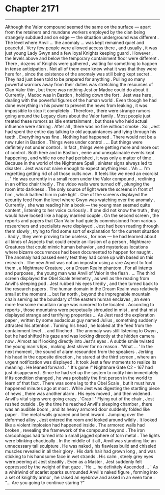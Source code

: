 
# Chapter 2171


---

Although the Valor compound seemed the same on the surface — apart from the retainers and mundane workers employed by the clan being strangely subdued and on edge — the situation underground was different . The level where Anvil … the anomaly … was kept remained quiet and peaceful . Very few people were allowed access there , and usually , it was just young Lady Gwyn and a few loyal Knights keeping guard . However , the levels above and below the temporary containment floor were different . There , dozens of Knights were gathered , waiting for something to happen in tense anticipation . Not all of them even knew what it was that they were here for , since the existence of the anomaly was still being kept secret . They had just been told to be prepared for anything . Pulling so many powerful warriors away from their duties was stretching the resources of Clan Valor thin , but there was nothing Jest or Madoc could do about it . Currently , Madoc was in Bastion , holding down the fort .
Jest was here , dealing with the powerful figures of the human world . Even though he had done everything in his power to prevent the news from leaking , it was impossible to stop it completely . Therefore , there were strange rumors going around the Legacy clans about the Valor family . Most people just treated these rumors as idle entertainment , but those who held actual influence were stirring . After all , there was no fire without smoke . So , Jest had spent the entire day talking to old acquaintances and lying through his teeth . Everything was fine . Nothing had happened . There would not be a new ruler in Bastion . Things were under control .
… But things were definitely not under control . In fact , things were getting more and more out of control . Both here and in Bastion , eerie and unexplainable events kept happening , and while no one had perished , it was only a matter of time . Because in the world of the Nightmare Spell , sinister signs always led to disaster . Jest was not naive enough to expect anything less . 'Ah … I'm regretting getting rid of all those cults now . It feels like we need an exorcist … '
He was currently in a small room under the Valor compound , reclining in an office chair tiredly . The video walls were turned off , plunging the room into darkness . The only source of light were the screens in front of him , which bathed him in pale light . One of the screens displayed the security feed from the level where Gwyn was watching over the anomaly . Currently , she was reading him a book — the young man seemed quite content , listening to her voice curiously . If one did not know the truth , they would have looked like a happy married couple . On the second screen , the reports and papers that Clan Valor had quietly commissioned from various researchers and specialists were displayed . Jest had been reading through them slowly , trying to find some sort of explanation for the current situation . Sadly , they were proving to be useless , for now — he had learned about all kinds of Aspects that could create an illusion of a person , Nightmare Creatures that could mimic human behavior , and mysterious locations where bizarre occurrences had been documented to happen for naught . The anomaly had passed every test they had come up with based on this research . The new Anvil was not an impostor using a rare Aspect to fool them , a Nightmare Creature , or a Dream Realm phantom . For all intents and purposes , the young man was Anvil of Valor in the flesh . … The third screen displayed the Obel Scale telemetry , as well as the reading from Anvil's sleeping pod . Jest rubbed his eyes tiredly , and then turned back to the research papers . The human domain in the Dream Realm was relatively small at the moment … but far north , beyond the impregnable mountain chain serving as the boundary of the eastern human enclaves , an even more fearsome mountain range was rumored to be located . According to reports , those mountains were perpetually shrouded in mist , and that mist displayed strange and terrifying properties …
As Jest read the exploration paper , written by some audacious guy named Julius , something suddenly attracted his attention . Turning his head , he looked at the feed from the containment level … and flinched . The anomaly was still listening to Gwyn , but he had shifted his gaze and was looking directly at the hidden camera now . Almost as if looking directly into Jest's eyes . A subtle smile twisted the young man's lips , making Jest shiver for no reason .
'What … '
In the next moment , the sound of alarm resounded from the speakers . Jerking his head in the opposite direction , he stared at the third screen , where an urgent notification was displayed . It took Jest a few moments to realize its meaning . He leaned forward . " It's gone !"
Nightmare Gate C2 - 167 had just disappeared . Since he had set up the system to notify him immediately if its condition changed , he was probably the first person in the world to learn of that fact . There was some lag to the Obel Scale , but it must have happened minutes ago at most . While Jest was digesting the startling piece of news , there was another alarm . His eyes moved , and then widened . Anvil's vital signs were going crazy . 'Crap ! '
Flying out of the chair , Jest rushed outside . By the time he reached Anvil's sleeping chamber , there was an audible boom , and its heavy armored door suddenly folded like paper . The metal walls groaned and bent inward . Jumping over the deformed alloy , Jest entered the room and looked around wildly . It looked like a violent implosion had happened inside . The armored walls had broken , revealing the framework of the compound beyond . The iron sarcophagus had turned into a small jagged sphere of torn metal . The lights were blinking chaotically . In the middle of it all , Anvil was standing like an unnecessary tall sculpture . He was naked , his flawless build and chiseled muscles revealed in all their glory . His dark hair had grown long , and was sticking to his handsome face in wet strands . His calm , steely grey eyes were peering at Jest steadily . Even as a Master , Jest suddenly felt oppressed by the weight of that gaze . 'He … he definitely Ascended … '
As a whirlwind of scarlet sparks surrounded Anvil's naked figure , forming into a set of knightly armor , he raised an eyebrow and asked in an even tone :
"... Are you going to continue staring ?"

---


